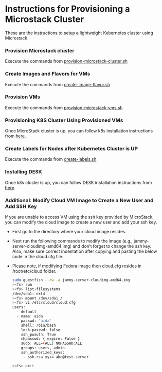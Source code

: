 # Instructions for Provisioning a Microstack Cluster
These are the instructions to setup a lightweight Kubernetes cluster using Microstack.

### Provision Microstack cluster
Execute the commands from [provision-microstack-cluster.sh](provision-microstack-cluster.sh)

### Create Images and Flavors for VMs
Execute the commands from [create-image-flavor.sh](create-image-flavor.sh)

### Provision VMs
Execute the commands from [provision-microstack-vms.sh](provision-microstack-vms.sh)

### Provisioning K8S Cluster Using Provisioned VMs
Once MicroStack cluster is up, you can follow k8s installation instructions from [here](../kubernetes/README.md).

### Create Labels for Nodes after Kubernetes Cluster is UP
Execute the commands from [create-labels.sh](create-labels.sh) 

### Installing DESK
Once k8s cluster is up, you can follow DESK installation instructions from [here](../README.md).


### Additional: Modify Cloud VM Image to Create a New User and Add SSH Key
If you are unable to access VM using the ssh key provided by MicroStack, you can modify the cloud image to create a new user and add your ssh key.

- First go to the directory where your cloud image resides.

- Next run the following commands to modify the image (e.g., jammy-server-cloudimg-amd64.img) and don't forget to change the ssh key. Also, make sure correct indentation after copying and pasting the below code in the cloud.cfg file.

- Please note, if modifying Fedora image then cloud.cfg resides in /root/etc/cloud folder.

    ```bash
    sudo guestfish --rw -a jammy-server-cloudimg-amd64.img
    ><fs> run
    ><fs> list-filesystems
    /dev/sda1: ext4
    ><fs> mount /dev/sda1 /
    ><fs> vi /etc/cloud/cloud.cfg
    users:
      - default
      - name: aida
        passwd: "aida"
        shell: /bin/bash
        lock-passwd: false
        ssh_pwauth: True
        chpasswd: { expire: False }
        sudo: ALL=(ALL) NOPASSWD:ALL
        groups: users, admin
        ssh_authorized_keys:
         - ssh-rsa xyz= abc@test-server
    
    ><fs> exit
    ```